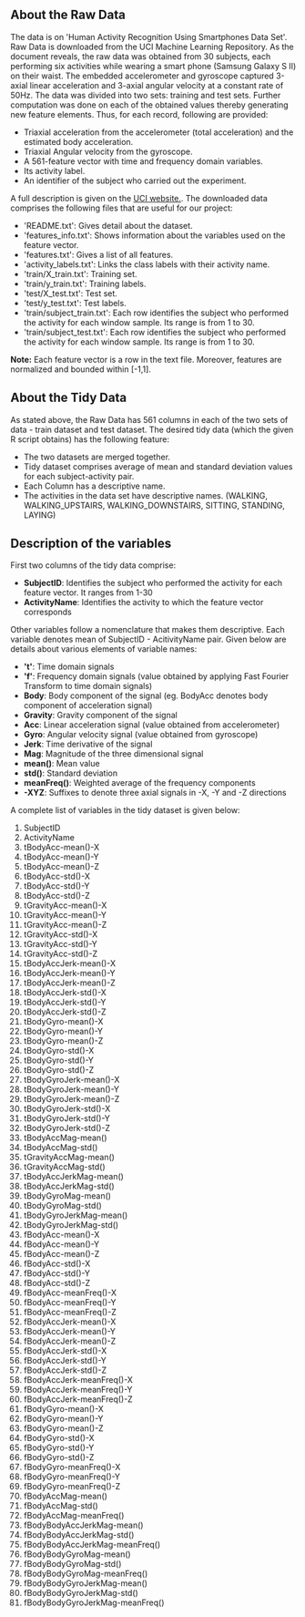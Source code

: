 ## About the Raw Data
The data is on 'Human Activity Recognition Using Smartphones Data Set'. Raw Data is downloaded from the UCI Machine Learning Repository. As the document reveals, the raw data was obtained from 30 subjects, each performing six activities while wearing a smart phone (Samsung Galaxy S II) on their waist. The embedded accelerometer and gyroscope captured 3-axial linear acceleration and 3-axial angular velocity at a constant rate of 50Hz. The data was divided into two sets: training and test sets. Further computation was done on each of the obtained values thereby generating new feature elements. Thus, for each record, following are provided:

* Triaxial acceleration from the accelerometer (total acceleration) and the estimated body acceleration.
* Triaxial Angular velocity from the gyroscope. 
* A 561-feature vector with time and frequency domain variables. 
* Its activity label. 
* An identifier of the subject who carried out the experiment.

A full description is given on the [UCI website.](http://archive.ics.uci.edu/ml/datasets/Human+Activity+Recognition+Using+Smartphones).
The downloaded data comprises the following files that are useful for our project:

* 'README.txt': Gives detail about the dataset. 
* 'features_info.txt': Shows information about the variables used on the feature vector.
* 'features.txt': Gives a list of all features.
* 'activity_labels.txt': Links the class labels with their activity name.
* 'train/X_train.txt': Training set.
* 'train/y_train.txt': Training labels.
* 'test/X_test.txt': Test set.
* 'test/y_test.txt': Test labels.
* 'train/subject_train.txt': Each row identifies the subject who performed the activity for each window sample. Its range is from 1 to 30. 
* 'train/subject_test.txt': Each row identifies the subject who performed the activity for each window sample. Its range is from 1 to 30. 

**Note:** Each feature vector is a row in the text file. Moreover, features are normalized and bounded within [-1,1].

## About the Tidy Data
As stated above, the Raw Data has 561 columns in each of the two sets of data - train dataset and test dataset. The desired tidy data (which the given R script obtains) has the following feature:
* The two datasets are merged together.
* Tidy dataset comprises average of mean and standard deviation values for each subject-activity pair. 
* Each Column has a descriptive name.
* The activities in the data set have descriptive names. (WALKING, WALKING_UPSTAIRS, WALKING_DOWNSTAIRS, SITTING, STANDING, LAYING)

## Description of the variables
First two columns of the tidy data comprise:
* **SubjectID**: Identifies the subject who performed the activity for each feature vector. It ranges from 1-30
* **ActivityName**: Identifies the activity to which the feature vector corresponds

Other variables follow a nomenclature that makes them descriptive. Each variable denotes mean of  SubjectID - AcitivityName pair. Given below are details about various elements of variable names:
* **'t'**: Time domain signals
* **'f'**: Frequency domain signals (value obtained by applying Fast Fourier Transform to time domain signals)
* **Body**: Body component of the signal (eg. BodyAcc denotes body component of acceleration signal)
* **Gravity**: Gravity component of the signal
* **Acc**: Linear acceleration signal (value obtained from accelerometer)
* **Gyro**: Angular velocity signal (value obtained from gyroscope)
* **Jerk**: Time derivative of the signal
* **Mag**: Magnitude of the three dimensional signal
* **mean()**: Mean value
* **std()**: Standard deviation
* **meanFreq()**: Weighted average of the frequency components 
* **-XYZ**: Suffixes to denote three axial signals in -X, -Y and -Z directions

A complete list of variables in the tidy dataset is given below:

1. SubjectID
2. ActivityName
3. tBodyAcc-mean()-X
4. tBodyAcc-mean()-Y
5. tBodyAcc-mean()-Z
6. tBodyAcc-std()-X
7. tBodyAcc-std()-Y
8. tBodyAcc-std()-Z
9. tGravityAcc-mean()-X
10. tGravityAcc-mean()-Y
11. tGravityAcc-mean()-Z
12. tGravityAcc-std()-X
13. tGravityAcc-std()-Y
14. tGravityAcc-std()-Z
15. tBodyAccJerk-mean()-X
16. tBodyAccJerk-mean()-Y
17. tBodyAccJerk-mean()-Z
18. tBodyAccJerk-std()-X
19. tBodyAccJerk-std()-Y
20. tBodyAccJerk-std()-Z
21. tBodyGyro-mean()-X
22. tBodyGyro-mean()-Y
23. tBodyGyro-mean()-Z
24. tBodyGyro-std()-X
25. tBodyGyro-std()-Y
26. tBodyGyro-std()-Z
27. tBodyGyroJerk-mean()-X
28. tBodyGyroJerk-mean()-Y
29. tBodyGyroJerk-mean()-Z
30. tBodyGyroJerk-std()-X
31. tBodyGyroJerk-std()-Y
32. tBodyGyroJerk-std()-Z
33. tBodyAccMag-mean()
34. tBodyAccMag-std()
35. tGravityAccMag-mean()
36. tGravityAccMag-std()
37. tBodyAccJerkMag-mean()
38. tBodyAccJerkMag-std()
39. tBodyGyroMag-mean()
40. tBodyGyroMag-std()
41. tBodyGyroJerkMag-mean()
42. tBodyGyroJerkMag-std()
43. fBodyAcc-mean()-X
44. fBodyAcc-mean()-Y
45. fBodyAcc-mean()-Z
46. fBodyAcc-std()-X
47. fBodyAcc-std()-Y
48. fBodyAcc-std()-Z
49. fBodyAcc-meanFreq()-X
50. fBodyAcc-meanFreq()-Y
51. fBodyAcc-meanFreq()-Z
52. fBodyAccJerk-mean()-X
53. fBodyAccJerk-mean()-Y
54. fBodyAccJerk-mean()-Z
55. fBodyAccJerk-std()-X
56. fBodyAccJerk-std()-Y
57. fBodyAccJerk-std()-Z
58. fBodyAccJerk-meanFreq()-X
59. fBodyAccJerk-meanFreq()-Y
60. fBodyAccJerk-meanFreq()-Z
61. fBodyGyro-mean()-X
62. fBodyGyro-mean()-Y
63. fBodyGyro-mean()-Z
64. fBodyGyro-std()-X
65. fBodyGyro-std()-Y
66. fBodyGyro-std()-Z
67. fBodyGyro-meanFreq()-X
68. fBodyGyro-meanFreq()-Y
69. fBodyGyro-meanFreq()-Z
70. fBodyAccMag-mean()
71. fBodyAccMag-std()
72. fBodyAccMag-meanFreq()
73. fBodyBodyAccJerkMag-mean()
74. fBodyBodyAccJerkMag-std()
75. fBodyBodyAccJerkMag-meanFreq()
76. fBodyBodyGyroMag-mean()
77. fBodyBodyGyroMag-std()
78. fBodyBodyGyroMag-meanFreq()
79. fBodyBodyGyroJerkMag-mean()
80. fBodyBodyGyroJerkMag-std()
81. fBodyBodyGyroJerkMag-meanFreq()


